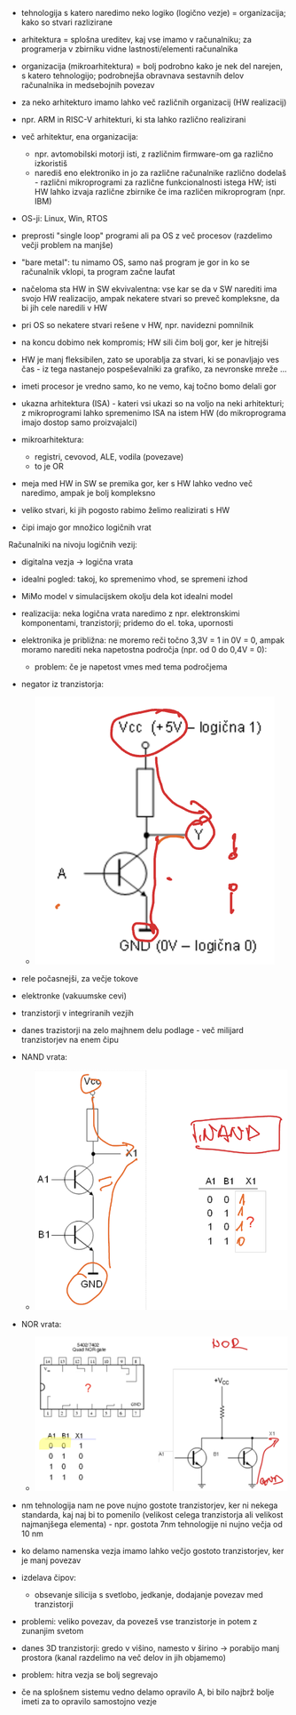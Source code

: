 - tehnologija s katero naredimo neko logiko (logično vezje) = organizacija; kako so stvari razlizirane
- arhitektura = splošna ureditev, kaj vse imamo v računalniku; za programerja v zbirniku vidne lastnosti/elementi računalnika
- organizacija (mikroarhitektura) = bolj podrobno kako je nek del narejen, s katero tehnologijo; podrobnejša obravnava sestavnih delov računalnika in medsebojnih povezav
- za neko arhitekturo imamo lahko več različnih organizacij (HW realizacij)
- npr. ARM in RISC-V arhitekturi, ki sta lahko različno realizirani

- več arhitektur, ena organizacija:
	- npr. avtomobilski motorji isti, z različnim firmware-om ga različno izkoristiš
	- narediš eno elektroniko in jo za različne računalnike različno dodelaš - različni mikroprogrami za različne funkcionalnosti istega HW; isti HW lahko izvaja različne zbirnike če ima različen mikroprogram (npr. IBM)

- OS-ji: Linux, Win, RTOS
- preprosti "single loop" programi ali pa OS z več procesov (razdelimo večji problem na manjše)
- "bare metal": tu nimamo OS, samo naš program je gor in ko se računalnik vklopi, ta program začne laufat

- načeloma sta HW in SW ekvivalentna: vse kar se da v SW narediti ima svojo HW realizacijo, ampak nekatere stvari so preveč kompleksne, da bi jih cele naredili v HW
- pri OS so nekatere stvari rešene v HW, npr. navidezni pomnilnik
- na koncu dobimo nek kompromis; HW sili čim bolj gor, ker je hitrejši
- HW je manj fleksibilen, zato se uporablja za stvari, ki se ponavljajo ves čas - iz tega nastanejo pospeševalniki za grafiko, za nevronske mreže ...
- imeti procesor je vredno samo, ko ne vemo, kaj točno bomo delali gor

- ukazna arhitektura (ISA) - kateri vsi ukazi so na voljo na neki arhitekturi; z mikroprogrami lahko spremenimo ISA na istem HW (do mikroprograma imajo dostop samo proizvajalci)

- mikroarhitektura:
	- registri, cevovod, ALE, vodila (povezave)
	- to je OR

- meja med HW in SW se premika gor, ker s HW lahko vedno več naredimo, ampak je bolj kompleksno
- veliko stvari, ki jih pogosto rabimo želimo realizirati s HW

- čipi imajo gor množico logičnih vrat

Računalniki na nivoju logičnih vezij:
- digitalna vezja -> logična vrata
- idealni pogled: takoj, ko spremenimo vhod, se spremeni izhod
- MiMo model v simulacijskem okolju dela kot idealni model
- realizacija: neka logična vrata naredimo z npr. elektronskimi komponentami, tranzistorji; pridemo do el. toka, upornosti
- elektronika je približna: ne moremo reči točno 3,3V = 1 in 0V = 0, ampak moramo narediti neka napetostna področja (npr. od 0 do 0,4V = 0):
	- problem: če je napetost vmes med tema področjema
- negator iz tranzistorja:
	- ![200](../../Images/Pasted%20image%2020241001124012.png)

- rele počasnejši, za večje tokove
- elektronke (vakuumske cevi)
- tranzistorji v integriranih vezjih
- danes trazistorji na zelo majhnem delu podlage - več milijard tranzistorjev na enem čipu
- NAND vrata:
	- ![300](../../Images/Pasted%20image%2020241001124632.png)
- NOR vrata:
	- ![400](../../Images/Pasted%20image%2020241001124732.png)

- nm tehnologija nam ne pove nujno gostote tranzistorjev, ker ni nekega standarda, kaj naj bi to pomenilo (velikost celega tranzistorja ali velikost najmanjšega elementa) - npr. gostota 7nm tehnologije ni nujno večja od 10 nm
- ko delamo namenska vezja imamo lahko večjo gostoto tranzistorjev, ker je manj povezav
- izdelava čipov:
	- obsevanje silicija s svetlobo, jedkanje, dodajanje povezav med tranzistorji
- problemi: veliko povezav, da povezeš vse tranzistorje in potem z zunanjim svetom
- danes 3D tranzistorji: gredo v višino, namesto v širino -> porabijo manj prostora (kanal razdelimo na več delov in jih objamemo)

- problem: hitra vezja se bolj segrevajo

- če na splošnem sistemu vedno delamo opravilo A, bi bilo najbrž bolje imeti za to opravilo samostojno vezje